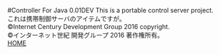 #Controller For Java 0.01DEV
This is a portable control server project.<br />
これは携帯制御サーバのアイテムですが。<br />
©Internet Century Development Group 2016 copyright.<br />
©インターネット世紀 開発グループ 2016 著作権所有。<br />
<a target='_blank' href='http://hereacg.com'>HOME</a>

